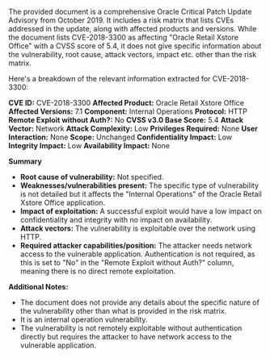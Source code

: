 The provided document is a comprehensive Oracle Critical Patch Update Advisory from October 2019. It includes a risk matrix that lists CVEs addressed in the update, along with affected products and versions. While the document lists CVE-2018-3300 as affecting "Oracle Retail Xstore Office" with a CVSS score of 5.4, it does not give specific information about the vulnerability, root cause, attack vectors, impact etc. other than the risk matrix.

Here's a breakdown of the relevant information extracted for CVE-2018-3300:

**CVE ID:** CVE-2018-3300
**Affected Product:** Oracle Retail Xstore Office
**Affected Versions:** 7.1
**Component:** Internal Operations
**Protocol:** HTTP
**Remote Exploit without Auth?:** No
**CVSS v3.0 Base Score:** 5.4
**Attack Vector:** Network
**Attack Complexity:** Low
**Privileges Required:** None
**User Interaction:** None
**Scope:** Unchanged
**Confidentiality Impact:** Low
**Integrity Impact:** Low
**Availability Impact:** None

**Summary**
*   **Root cause of vulnerability:** Not specified.
*   **Weaknesses/vulnerabilities present:** The specific type of vulnerability is not detailed but it affects the "Internal Operations" of the Oracle Retail Xstore Office application.
*   **Impact of exploitation:**  A successful exploit would have a low impact on confidentiality and integrity with no impact on availability.
*   **Attack vectors:** The vulnerability is exploitable over the network using HTTP.
*   **Required attacker capabilities/position:** The attacker needs network access to the vulnerable application. Authentication is not required, as this is set to "No" in the "Remote Exploit without Auth?" column, meaning there is no direct remote exploitation.

**Additional Notes:**
* The document does not provide any details about the specific nature of the vulnerability other than what is provided in the risk matrix.
*   It is an internal operation vulnerability.
*   The vulnerability is not remotely exploitable without authentication directly but requires the attacker to have network access to the vulnerable application.